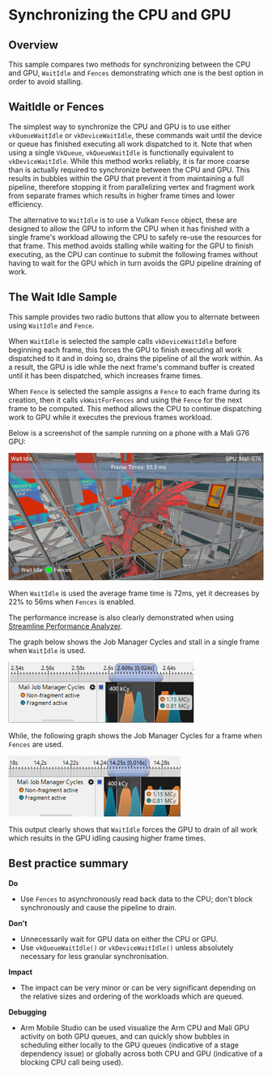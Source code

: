 <!--
- Copyright (c) 2019-2020, Arm Limited and Contributors
-
- SPDX-License-Identifier: Apache-2.0
-
- Licensed under the Apache License, Version 2.0 the "License";
- you may not use this file except in compliance with the License.
- You may obtain a copy of the License at
-
-     http://www.apache.org/licenses/LICENSE-2.0
-
- Unless required by applicable law or agreed to in writing, software
- distributed under the License is distributed on an "AS IS" BASIS,
- WITHOUT WARRANTIES OR CONDITIONS OF ANY KIND, either express or implied.
- See the License for the specific language governing permissions and
- limitations under the License.
-
-->

# Synchronizing the CPU and GPU

## Overview

This sample compares two methods for synchronizing between the CPU and GPU, ``WaitIdle`` and ``Fences`` demonstrating which one is the best option in order to avoid stalling.

## WaitIdle or Fences

The simplest way to synchronize the CPU and GPU is to use either ``vkQueueWaitIdle`` or ``vkDeviceWaitIdle``, these commands wait until the device or queue has finished executing all work dispatched to it. Note that when using a single ``VkQueue``, ``vkQueueWaitIdle`` is functionally equivalent to ``vkDeviceWaitIdle``. While this method works reliably, it is far more coarse than is actually required to synchronize between the CPU and GPU. This results in bubbles within the GPU that prevent it from maintaining a full pipeline, therefore stopping it from parallelizing vertex and fragment work from separate frames which results in higher frame times and lower efficiency.

The alternative to ``WaitIdle`` is to use a Vulkan ``Fence`` object, these are designed to allow the GPU to inform the CPU when it has finished with a single frame's workload allowing the CPU to safely re-use the resources for that frame. This method avoids stalling while waiting for the GPU to finish executing, as the CPU can continue to submit the following frames without having to wait for the GPU which in turn avoids the GPU pipeline draining of work.

## The Wait Idle Sample

This sample provides two radio buttons that allow you to alternate between using ``WaitIdle`` and ``Fence``.

When ``WaitIdle`` is selected the sample calls ``vkDeviceWaitIdle`` before beginning each frame, this forces the GPU to finish executing all work dispatched to it and in doing so, drains the pipeline of all the work within. As a result, the GPU is idle while the next frame's command buffer is created until it has been dispatched, which increases frame times.

When ``Fence`` is selected the sample assigns a ``Fence`` to each frame during its creation, then it calls ``vkWaitForFences`` and using the ``Fence`` for the next frame to be computed. This method allows the CPU to continue dispatching work to GPU while it executes the previous frames workload.

Below is a screenshot of the sample running on a phone with a Mali G76 GPU:

![Wait Idle Sample](images/wait_idle_sample.png)

When ``WaitIdle`` is used the average frame time is 72ms, yet it decreases by 22% to 56ms when ``Fences`` is enabled.

The performance increase is also clearly demonstrated when using [Streamline Performance Analyzer](https://developer.arm.com/products/software-development-tools/arm-development-studio/components/streamline-performance-analyzer).

The graph below shows the Job Manager Cycles and stall in a single frame when ``WaitIdle`` is used.

![Wait Idle Graph](images/wait_idle_graph.png)

While, the following graph shows the Job Manager Cycles for a frame when ``Fences`` are used.

![Fences Graph](images/fences_graph.png)

This output clearly shows that ``WaitIdle`` forces the GPU to drain of all work which results in the GPU idling causing higher frame times.

## Best practice summary

**Do**

* Use ``Fences`` to asynchronously read back data to the CPU; don't block synchronously and cause the pipeline to drain.

**Don't**

* Unnecessarily wait for GPU data on either the CPU or GPU.
* Use ``vkQueueWaitIdle()`` or ``vkDeviceWaitIdle()`` unless absolutely necessary for less granular synchronisation. 

**Impact**

* The impact can be very minor or can be very significant depending on the relative sizes and ordering of the workloads which are queued.

**Debugging**

* Arm Mobile Studio can be used visualize the Arm CPU and Mali GPU activity on both GPU queues, and can quickly show bubbles in scheduling either locally to the GPU queues (indicative of a stage dependency issue) or globally across both CPU and GPU (indicative of a blocking CPU call being used).
